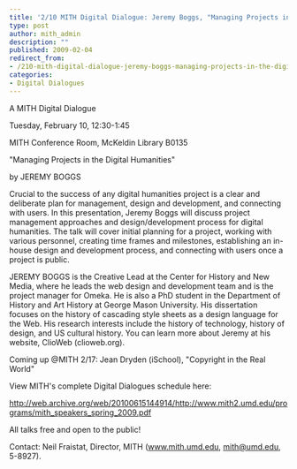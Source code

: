 ```yaml
---
title: '2/10 MITH Digital Dialogue: Jeremy Boggs, "Managing Projects in the Digital Humanities"'
type: post
author: mith_admin
description: ""
published: 2009-02-04
redirect_from: 
- /210-mith-digital-dialogue-jeremy-boggs-managing-projects-in-the-digital-humanities/
categories:
- Digital Dialogues
---
```

A MITH Digital Dialogue

Tuesday, February 10, 12:30-1:45

MITH Conference Room, McKeldin Library B0135

"Managing Projects in the Digital Humanities"

by JEREMY BOGGS

Crucial to the success of any digital humanities project is a clear and deliberate plan for management, design and development, and connecting with users. In this presentation, Jeremy Boggs will discuss project management approaches and design/development process for digital humanities. The talk will cover initial planning for a project, working with various personnel, creating time frames and milestones, establishing an in-house design and development process, and connecting with users once a project is public.

JEREMY BOGGS is the Creative Lead at the Center for History and New Media, where he leads the web design and development team and is the project manager for Omeka. He is also a PhD student in the Department of History and Art History at George Mason University. His dissertation focuses on the history of cascading style sheets as a design language for the Web. His research interests include the history of technology, history of design, and US cultural history. You can learn more about Jeremy at his website, ClioWeb (clioweb.org).

Coming up @MITH 2/17: Jean Dryden (iSchool), "Copyright in the Real World"

View MITH's complete Digital Dialogues schedule here:

http://web.archive.org/web/20100615144914/http://www.mith2.umd.edu/programs/mith_speakers_spring_2009.pdf

All talks free and open to the public!

Contact: Neil Fraistat, Director, MITH (www.mith.umd.edu, mith@umd.edu, 5-8927).
